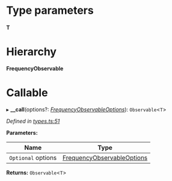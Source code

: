 

# Type parameters
#### T 
# Hierarchy

**FrequencyObservable**

# Callable
▸ **__call**(options?: *[FrequencyObservableOptions](_types_.frequencyobservableoptions.md)*): `Observable`<`T`>

*Defined in [types.ts:51](https://github.com/paritytech/js-libs/blob/fe5cb47/packages/light.js/src/types.ts#L51)*

**Parameters:**

| Name | Type |
| ------ | ------ |
| `Optional` options | [FrequencyObservableOptions](_types_.frequencyobservableoptions.md) |

**Returns:** `Observable`<`T`>

